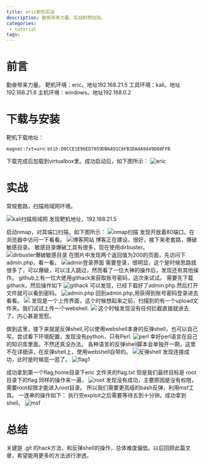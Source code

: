 ```yaml
---
title: eric靶机实战
description: 勤练带来力量，实战积攒经验。
categories:
 - tutorial
tags:
---
```

# 前言
勤奋带来力量。
靶机环境：eric。地址192.168.21.5
工具环境：kali。地址192.168.21.6
主机环境：windows。地址192.168.0.2
# 下载与安装
靶机下载地址：

```
magnet:?xt=urn:btih:D0CCE1E96ED7059DB6A91C6FB3DA4A9449D88FFB
```
下载完成后加载到virtualbox里。成功启动后，如下图所示：
![eric](https://github.com/crazypyy/crazypyy.github.io/blob/master/images/ericbajishizhan/eric1.png?raw=true)

# 实战
常规套路，扫描局域网环境。

![kali扫描局域网](https://github.com/crazypyy/crazypyy.github.io/blob/master/images/ericbajishizhan/kali1.png?raw=true)
发现靶机地址，192.168.21.5

启动nmap，对其端口扫描，如下图所示：
![nmap扫描](https://github.com/crazypyy/crazypyy.github.io/blob/master/images/ericbajishizhan/kali2.png?raw=true)
发现开放着80端口。在浏览器中访问一下看看。
![博客网站](https://github.com/crazypyy/crazypyy.github.io/blob/master/images/ericbajishizhan/kali3.png?raw=true)
博客正在建设。很好，接下来老套路，爆破敏感目录。
敏感目录爆破工具有很多，现在使用dirbuster。
![dirbuster爆破敏感目录](https://github.com/crazypyy/crazypyy.github.io/blob/master/images/ericbajishizhan/kali4.png?raw=true)
在图片中发现两个返回值为200的页面，先访问下admin.php，看一看。
![admin登录界面](https://github.com/crazypyy/crazypyy.github.io/blob/master/images/ericbajishizhan/kali5.png?raw=true)
需要登录，很明显，这个是时候思路就很多了，可以爆破，可以注入跳过，然而看了一位大神的操作后，发现还有其他操作。
github上有一位大佬用githack来获取账号密码，这次来试试。
需要先下载githack，然后操作如下
![githack](https://github.com/crazypyy/crazypyy.github.io/blob/master/images/ericbajishizhan/kali6.png?raw=true)
可以发现，已经下载好了admin.php.然后打开文件就可以看到密码。
![admin.php](https://github.com/crazypyy/crazypyy.github.io/blob/master/images/ericbajishizhan/kali7.png?raw=true)
回到admin.php,用获得到账号密码登录进去看看。
![](https://github.com/crazypyy/crazypyy.github.io/blob/master/images/ericbajishizhan/kali8.png?raw=true)
发现是一个上传界面，这个时候想起来之前，扫描到的有一个upload文件夹。我们试试上传一个webshell.
![](https://github.com/crazypyy/crazypyy.github.io/blob/master/images/ericbajishizhan/kali9.png?raw=true)
这个时候发现没有任何拦截直接就进去了。内心甚是宽慰。

做到这里，接下来就是反弹shell,可以使用webshell本身的反弹shell，也可以自己写。尝试看下环境配置，发现没有python，只有Perl.
![perl](https://github.com/crazypyy/crazypyy.github.io/blob/master/images/ericbajishizhan/kali10.png?raw=true)
幸好perl语言在自己的知识库里面，不然还真没办法。
各种语言的反弹shell脚本会单独开一期，这里不在详细讲，在反弹shell上，使用webshell自带的。
![反弹shell](https://github.com/crazypyy/crazypyy.github.io/blob/master/images/ericbajishizhan/kali11.png?raw=true)
发现连接成功，此时是时候逛一逛了。
![flag1](https://github.com/crazypyy/crazypyy.github.io/blob/master/images/ericbajishizhan/kali12.png?raw=true)

成功拿到第一个flag,home目录下eric 文件夹的flag.txt 但是我们最终目标是 root目录下的flag
同样的操作来一遍，
![root](https://github.com/crazypyy/crazypyy.github.io/blob/master/images/ericbajishizhan/kali13.png?raw=true)
发现没有成功，主要原因是没有权限，需要root权限才能进入root目录。
所以我们需要更高级的bash反弹，利用msf工具。
一连串的操作如下：
执行完exploit之后需要等待五到十分钟。成功拿到shell。
![msf](https://github.com/crazypyy/crazypyy.github.io/blob/master/images/ericbajishizhan/kali14.png?raw=true)

# 总结
关键是 .git 的hack方法，和反弹shell的操作，总体难度偏低。以后回顾此篇文章，希望能用更多的方法进行渗透。